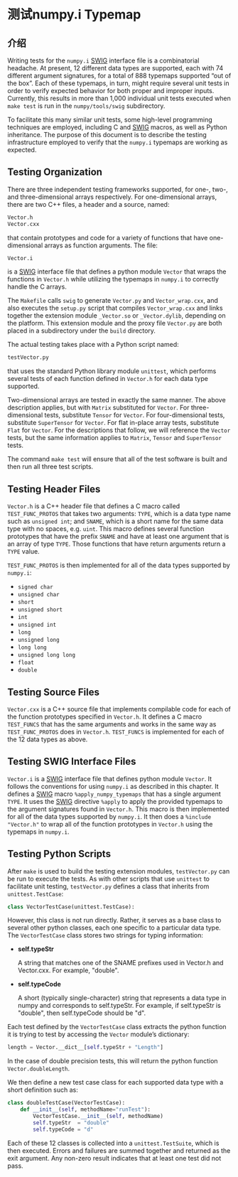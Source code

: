 # 测试numpy.i Typemap

## 介绍

Writing tests for the ``numpy.i`` [SWIG](http://www.swig.org)
interface file is a combinatorial headache.  At present, 12 different
data types are supported, each with 74 different argument signatures,
for a total of 888 typemaps supported “out of the box”.  Each of these
typemaps, in turn, might require several unit tests in order to verify
expected behavior for both proper and improper inputs.  Currently,
this results in more than 1,000 individual unit tests executed when
``make test`` is run in the ``numpy/tools/swig`` subdirectory.

To facilitate this many similar unit tests, some high-level
programming techniques are employed, including C and [SWIG](http://www.swig.org) macros,
as well as Python inheritance.  The purpose of this document is to describe
the testing infrastructure employed to verify that the ``numpy.i``
typemaps are working as expected.

## Testing Organization

There are three independent testing frameworks supported, for one-,
two-, and three-dimensional arrays respectively.  For one-dimensional
arrays, there are two C++ files, a header and a source, named:

``` python
Vector.h
Vector.cxx
```

that contain prototypes and code for a variety of functions that have
one-dimensional arrays as function arguments.  The file:

``` python
Vector.i
```

is a [SWIG](http://www.swig.org) interface file that defines a python module ``Vector``
that wraps the functions in ``Vector.h`` while utilizing the typemaps
in ``numpy.i`` to correctly handle the C arrays.

The ``Makefile`` calls ``swig`` to generate ``Vector.py`` and
``Vector_wrap.cxx``, and also executes the ``setup.py`` script that
compiles ``Vector_wrap.cxx`` and links together the extension module
``_Vector.so`` or ``_Vector.dylib``, depending on the platform.  This
extension module and the proxy file ``Vector.py`` are both placed in a
subdirectory under the ``build`` directory.

The actual testing takes place with a Python script named:

``` python
testVector.py
```

that uses the standard Python library module ``unittest``, which
performs several tests of each function defined in ``Vector.h`` for
each data type supported.

Two-dimensional arrays are tested in exactly the same manner.  The
above description applies, but with ``Matrix`` substituted for
``Vector``.  For three-dimensional tests, substitute ``Tensor`` for
``Vector``.  For four-dimensional tests, substitute ``SuperTensor``
for ``Vector``. For flat in-place array tests, substitute ``Flat``
for ``Vector``.
For the descriptions that follow, we will reference the
``Vector`` tests, but the same information applies to ``Matrix``,
``Tensor`` and ``SuperTensor`` tests.

The command ``make test`` will ensure that all of the test software is
built and then run all three test scripts.

## Testing Header Files

``Vector.h`` is a C++ header file that defines a C macro called
``TEST_FUNC_PROTOS`` that takes two arguments: ``TYPE``, which is a
data type name such as ``unsigned int``; and ``SNAME``, which is a
short name for the same data type with no spaces, e.g. ``uint``.  This
macro defines several function prototypes that have the prefix
``SNAME`` and have at least one argument that is an array of type
``TYPE``.  Those functions that have return arguments return a
``TYPE`` value.

``TEST_FUNC_PROTOS`` is then implemented for all of the data types
supported by ``numpy.i``:

- ``signed char``
- ``unsigned char``
- ``short``
- ``unsigned short``
- ``int``
- ``unsigned int``
- ``long``
- ``unsigned long``
- ``long long``
- ``unsigned long long``
- ``float``
- ``double``

## Testing Source Files

``Vector.cxx`` is a C++ source file that implements compilable code
for each of the function prototypes specified in ``Vector.h``.  It
defines a C macro ``TEST_FUNCS`` that has the same arguments and works
in the same way as ``TEST_FUNC_PROTOS`` does in ``Vector.h``.
``TEST_FUNCS`` is implemented for each of the 12 data types as above.

## Testing SWIG Interface Files

``Vector.i`` is a [SWIG](http://www.swig.org) interface file that defines python module
``Vector``.  It follows the conventions for using ``numpy.i`` as
described in this chapter.  It defines a [SWIG](http://www.swig.org) macro
``%apply_numpy_typemaps`` that has a single argument ``TYPE``.
It uses the [SWIG](http://www.swig.org) directive ``%apply`` to apply the provided
typemaps to the argument signatures found in ``Vector.h``.  This macro
is then implemented for all of the data types supported by
``numpy.i``.  It then does a ``%include "Vector.h"`` to wrap all of
the function prototypes in ``Vector.h`` using the typemaps in
``numpy.i``.

## Testing Python Scripts

After ``make`` is used to build the testing extension modules,
``testVector.py`` can be run to execute the tests.  As with other
scripts that use ``unittest`` to facilitate unit testing,
``testVector.py`` defines a class that inherits from
``unittest.TestCase``:

``` python
class VectorTestCase(unittest.TestCase):
```

However, this class is not run directly.  Rather, it serves as a base
class to several other python classes, each one specific to a
particular data type.  The ``VectorTestCase`` class stores two strings
for typing information:

- **self.typeStr**

    A string that matches one of the SNAME prefixes used in Vector.h and Vector.cxx. For example, "double".

- **self.typeCode**

    A short (typically single-character) string that represents a data type in numpy and corresponds to self.typeStr. For example, if self.typeStr is "double", then self.typeCode should be "d".

Each test defined by the ``VectorTestCase`` class extracts the python
function it is trying to test by accessing the ``Vector`` module’s
dictionary:

``` python
length = Vector.__dict__[self.typeStr + "Length"]
```

In the case of double precision tests, this will return the python
function ``Vector.doubleLength``.

We then define a new test case class for each supported data type with
a short definition such as:

``` python
class doubleTestCase(VectorTestCase):
    def __init__(self, methodName="runTest"):
        VectorTestCase.__init__(self, methodName)
        self.typeStr  = "double"
        self.typeCode = "d"
```

Each of these 12 classes is collected into a ``unittest.TestSuite``,
which is then executed.  Errors and failures are summed together and
returned as the exit argument.  Any non-zero result indicates that at
least one test did not pass.